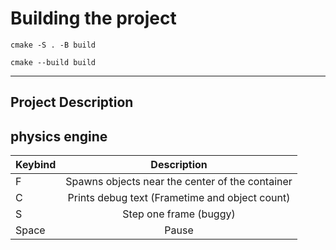 # Building the project

```
cmake -S . -B build
```
```
cmake --build build
```
---
## Project Description
physics engine
---
| Keybind   | Description       |
| ------------- |:-------------:| 
| F     | Spawns objects near the center of the container  | 
| C     | Prints debug text (Frametime and object count)   | 
| S     | Step one frame (buggy)                           |  
| Space | Pause                                            |  
